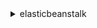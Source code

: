 <details><summary>elasticbeanstalk</summary><blockquote>

- **<details><summary>abort-environment-update</summary><blockquote>**

  * --environment-id
  * --environment-name
  * --cli-input-json
  * --cli-input-yaml
  * --generate-cli-skeleton


- **<details><summary>apply-environment-managed-action</summary><blockquote>**

  * --environment-name
  * --environment-id
  * --action-id
  * --cli-input-json
  * --cli-input-yaml
  * --generate-cli-skeleton


- **<details><summary>associate-environment-operations-role</summary><blockquote>**

  * --environment-name
  * --operations-role
  * --cli-input-json
  * --cli-input-yaml
  * --generate-cli-skeleton


- **<details><summary>check-dns-availability</summary><blockquote>**

  * --cname-prefix
  * --cli-input-json
  * --cli-input-yaml
  * --generate-cli-skeleton


- **<details><summary>compose-environments</summary><blockquote>**

  * --application-name
  * --group-name
  * --version-labels
  * --cli-input-json
  * --cli-input-yaml
  * --generate-cli-skeleton


- **<details><summary>create-application</summary><blockquote>**

  * --application-name
  * --description
  * --resource-lifecycle-config
  * --tags
  * --cli-input-json
  * --cli-input-yaml
  * --generate-cli-skeleton


- **<details><summary>create-application-version</summary><blockquote>**

  * --application-name
  * --version-label
  * --description
  * --source-build-information
  * --source-bundle
  * --build-configuration
  * --auto-create-application
  * --no-auto-create-application
  * --process
  * --no-process
  * --tags
  * --cli-input-json
  * --cli-input-yaml
  * --generate-cli-skeleton


- **<details><summary>create-configuration-template</summary><blockquote>**

  * --application-name
  * --template-name
  * --solution-stack-name
  * --platform-arn
  * --source-configuration
  * --environment-id
  * --description
  * --option-settings
  * --tags
  * --cli-input-json
  * --cli-input-yaml
  * --generate-cli-skeleton


- **<details><summary>create-environment</summary><blockquote>**

  * --application-name
  * --environment-name
  * --group-name
  * --description
  * --cname-prefix
  * --tier
  * --tags
  * --version-label
  * --template-name
  * --solution-stack-name
  * --platform-arn
  * --option-settings
  * --options-to-remove
  * --operations-role
  * --cli-input-json
  * --cli-input-yaml
  * --generate-cli-skeleton


- **<details><summary>create-platform-version</summary><blockquote>**

  * --platform-name
  * --platform-version
  * --platform-definition-bundle
  * --environment-name
  * --option-settings
  * --tags
  * --cli-input-json
  * --cli-input-yaml
  * --generate-cli-skeleton


- **<details><summary>create-storage-location</summary><blockquote>**

  * --cli-input-json
  * --cli-input-yaml
  * --generate-cli-skeleton


- **<details><summary>delete-application</summary><blockquote>**

  * --application-name
  * --terminate-env-by-force
  * --no-terminate-env-by-force
  * --cli-input-json
  * --cli-input-yaml
  * --generate-cli-skeleton


- **<details><summary>delete-application-version</summary><blockquote>**

  * --application-name
  * --version-label
  * --delete-source-bundle
  * --no-delete-source-bundle
  * --cli-input-json
  * --cli-input-yaml
  * --generate-cli-skeleton


- **<details><summary>delete-configuration-template</summary><blockquote>**

  * --application-name
  * --template-name
  * --cli-input-json
  * --cli-input-yaml
  * --generate-cli-skeleton


- **<details><summary>delete-environment-configuration</summary><blockquote>**

  * --application-name
  * --environment-name
  * --cli-input-json
  * --cli-input-yaml
  * --generate-cli-skeleton


- **<details><summary>delete-platform-version</summary><blockquote>**

  * --platform-arn
  * --cli-input-json
  * --cli-input-yaml
  * --generate-cli-skeleton


- **<details><summary>describe-account-attributes</summary><blockquote>**

  * --cli-input-json
  * --cli-input-yaml
  * --generate-cli-skeleton


- **<details><summary>describe-applications</summary><blockquote>**

  * --application-names
  * --cli-input-json
  * --cli-input-yaml
  * --generate-cli-skeleton


- **<details><summary>describe-application-versions</summary><blockquote>**

  * --application-name
  * --version-labels
  * --cli-input-json
  * --cli-input-yaml
  * --starting-token
  * --page-size
  * --max-items
  * --generate-cli-skeleton


- **<details><summary>describe-configuration-options</summary><blockquote>**

  * --application-name
  * --template-name
  * --environment-name
  * --solution-stack-name
  * --platform-arn
  * --options
  * --cli-input-json
  * --cli-input-yaml
  * --generate-cli-skeleton


- **<details><summary>describe-configuration-settings</summary><blockquote>**

  * --application-name
  * --template-name
  * --environment-name
  * --cli-input-json
  * --cli-input-yaml
  * --generate-cli-skeleton


- **<details><summary>describe-environment-health</summary><blockquote>**

  * --environment-name
  * --environment-id
  * --attribute-names
  * --cli-input-json
  * --cli-input-yaml
  * --generate-cli-skeleton


- **<details><summary>describe-environment-managed-action-history</summary><blockquote>**

  * --environment-id
  * --environment-name
  * --max-items
  * --cli-input-json
  * --cli-input-yaml
  * --starting-token
  * --page-size
  * --generate-cli-skeleton


- **<details><summary>describe-environment-managed-actions</summary><blockquote>**

  * --environment-name
  * --environment-id
  * --status
  * --cli-input-json
  * --cli-input-yaml
  * --generate-cli-skeleton


- **<details><summary>describe-environment-resources</summary><blockquote>**

  * --environment-id
  * --environment-name
  * --cli-input-json
  * --cli-input-yaml
  * --generate-cli-skeleton


- **<details><summary>describe-environments</summary><blockquote>**

  * --application-name
  * --version-label
  * --environment-ids
  * --environment-names
  * --include-deleted
  * --no-include-deleted
  * --included-deleted-back-to
  * --cli-input-json
  * --cli-input-yaml
  * --starting-token
  * --page-size
  * --max-items
  * --generate-cli-skeleton


- **<details><summary>describe-events</summary><blockquote>**

  * --application-name
  * --version-label
  * --template-name
  * --environment-id
  * --environment-name
  * --platform-arn
  * --request-id
  * --severity
  * --start-time
  * --end-time
  * --cli-input-json
  * --cli-input-yaml
  * --starting-token
  * --page-size
  * --max-items
  * --generate-cli-skeleton


- **<details><summary>describe-instances-health</summary><blockquote>**

  * --environment-name
  * --environment-id
  * --attribute-names
  * --next-token
  * --cli-input-json
  * --cli-input-yaml
  * --generate-cli-skeleton


- **<details><summary>describe-platform-version</summary><blockquote>**

  * --platform-arn
  * --cli-input-json
  * --cli-input-yaml
  * --generate-cli-skeleton


- **<details><summary>disassociate-environment-operations-role</summary><blockquote>**

  * --environment-name
  * --cli-input-json
  * --cli-input-yaml
  * --generate-cli-skeleton


- **<details><summary>help</summary><blockquote>**

  * 


- **<details><summary>list-available-solution-stacks</summary><blockquote>**

  * --cli-input-json
  * --cli-input-yaml
  * --generate-cli-skeleton


- **<details><summary>list-platform-branches</summary><blockquote>**

  * --filters
  * --max-records
  * --next-token
  * --cli-input-json
  * --cli-input-yaml
  * --generate-cli-skeleton


- **<details><summary>list-platform-versions</summary><blockquote>**

  * --filters
  * --cli-input-json
  * --cli-input-yaml
  * --starting-token
  * --page-size
  * --max-items
  * --generate-cli-skeleton


- **<details><summary>list-tags-for-resource</summary><blockquote>**

  * --resource-arn
  * --cli-input-json
  * --cli-input-yaml
  * --generate-cli-skeleton


- **<details><summary>rebuild-environment</summary><blockquote>**

  * --environment-id
  * --environment-name
  * --cli-input-json
  * --cli-input-yaml
  * --generate-cli-skeleton


- **<details><summary>request-environment-info</summary><blockquote>**

  * --environment-id
  * --environment-name
  * --info-type
  * --cli-input-json
  * --cli-input-yaml
  * --generate-cli-skeleton


- **<details><summary>restart-app-server</summary><blockquote>**

  * --environment-id
  * --environment-name
  * --cli-input-json
  * --cli-input-yaml
  * --generate-cli-skeleton


- **<details><summary>retrieve-environment-info</summary><blockquote>**

  * --environment-id
  * --environment-name
  * --info-type
  * --cli-input-json
  * --cli-input-yaml
  * --generate-cli-skeleton


- **<details><summary>swap-environment-cnames</summary><blockquote>**

  * --source-environment-id
  * --source-environment-name
  * --destination-environment-id
  * --destination-environment-name
  * --cli-input-json
  * --cli-input-yaml
  * --generate-cli-skeleton


- **<details><summary>terminate-environment</summary><blockquote>**

  * --environment-id
  * --environment-name
  * --terminate-resources
  * --no-terminate-resources
  * --force-terminate
  * --no-force-terminate
  * --cli-input-json
  * --cli-input-yaml
  * --generate-cli-skeleton


- **<details><summary>update-application</summary><blockquote>**

  * --application-name
  * --description
  * --cli-input-json
  * --cli-input-yaml
  * --generate-cli-skeleton


- **<details><summary>update-application-resource-lifecycle</summary><blockquote>**

  * --application-name
  * --resource-lifecycle-config
  * --cli-input-json
  * --cli-input-yaml
  * --generate-cli-skeleton


- **<details><summary>update-application-version</summary><blockquote>**

  * --application-name
  * --version-label
  * --description
  * --cli-input-json
  * --cli-input-yaml
  * --generate-cli-skeleton


- **<details><summary>update-configuration-template</summary><blockquote>**

  * --application-name
  * --template-name
  * --description
  * --option-settings
  * --options-to-remove
  * --cli-input-json
  * --cli-input-yaml
  * --generate-cli-skeleton


- **<details><summary>update-environment</summary><blockquote>**

  * --application-name
  * --environment-id
  * --environment-name
  * --group-name
  * --description
  * --tier
  * --version-label
  * --template-name
  * --solution-stack-name
  * --platform-arn
  * --option-settings
  * --options-to-remove
  * --cli-input-json
  * --cli-input-yaml
  * --generate-cli-skeleton


- **<details><summary>update-tags-for-resource</summary><blockquote>**

  * --resource-arn
  * --tags-to-add
  * --tags-to-remove
  * --cli-input-json
  * --cli-input-yaml
  * --generate-cli-skeleton


- **<details><summary>validate-configuration-settings</summary><blockquote>**

  * --application-name
  * --template-name
  * --environment-name
  * --option-settings
  * --cli-input-json
  * --cli-input-yaml
  * --generate-cli-skeleton


- **<details><summary>wait</summary><blockquote>**

  * 


</blockquote></details>
</blockquote></details>
</blockquote></details>
</blockquote></details>
</blockquote></details>
</blockquote></details>
</blockquote></details>
</blockquote></details>
</blockquote></details>
</blockquote></details>
</blockquote></details>
</blockquote></details>
</blockquote></details>
</blockquote></details>
</blockquote></details>
</blockquote></details>
</blockquote></details>
</blockquote></details>
</blockquote></details>
</blockquote></details>
</blockquote></details>
</blockquote></details>
</blockquote></details>
</blockquote></details>
</blockquote></details>
</blockquote></details>
</blockquote></details>
</blockquote></details>
</blockquote></details>
</blockquote></details>
</blockquote></details>
</blockquote></details>
</blockquote></details>
</blockquote></details>
</blockquote></details>
</blockquote></details>
</blockquote></details>
</blockquote></details>
</blockquote></details>
</blockquote></details>
</blockquote></details>
</blockquote></details>
</blockquote></details>
</blockquote></details>
</blockquote></details>
</blockquote></details>
</blockquote></details>
</blockquote></details>
</blockquote></details>
</blockquote></details>

